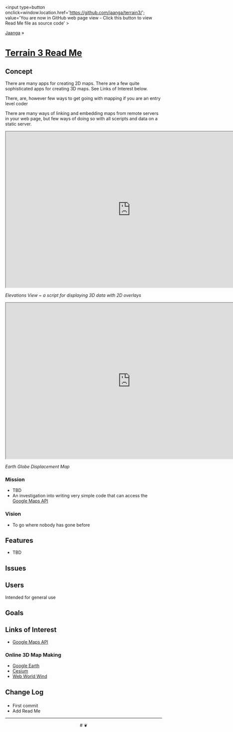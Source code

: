 <span style=display:none; >[You are now in GitHub source code view - click this link to view Read Me file as a web page]
( https://jaanga.github.io/terrain3/index.html "View file as a web page." ) </span>
<input type=button onclick=window.location.href='https://github.com/jaanga/terrain3/'; value='You are now in GitHub web page view - Click this button to view Read Me file as source code' >

[Jaanga]( http://jaanga.github.io ) &raquo;

[Terrain 3 Read Me]( https://jaanga.github.io/terrain3/index.html )
===


## Concept


There are many apps for creating 2D maps. There are a few quite sophisticated apps for creating 3D maps. See Links of Interest below.

There, are, however few ways to get going with mapping if you are an entry level coder

There are many ways of linking and embedding maps from remote servers in your web page, but few ways of doing so with all sceripts and data on a static server.



<img src="https://cloud.githubusercontent.com/assets/547626/17420676/0f062930-5a59-11e6-9e9d-040cdfaddbd6.png" style=display:none; width=800 >

<iframe src="https://jaanga.github.io/terrain3/elevations/elevations-view/index.html" width=800px height=500px onload=this.contentWindow.controls.enableZoom=false; ></iframe>

_Elevations View ~ a script for displaying 3D data with 2D overlays_



<img src="https://cloud.githubusercontent.com/assets/547626/17420309/e0e6953c-5a56-11e6-96b0-3ebccf01d6e6.png" style=display:none; width=800 >

<iframe src=https://jaanga.github.io/terrain3/globes/earth-globe-displacement/index.html width=800px height=500px onload=this.contentWindow.controls.enableZoom=false; ></iframe>

_Earth Globe Displacement Map_


### Mission

* TBD
* An investigation into writing very simple code that can access the [Google Maps API]( https://developers.google.com/maps/documentation/javascript/tutorial )



### Vision

* To go where nobody has gone before


## Features

* TBD


## Issues


## Users

Intended for general use


## Goals


## Links of Interest


* [Google Maps API]( https://developers.google.com/maps/documentation/javascript/tutorial )


### Online 3D Map Making

* [Google Earth]( https://www.google.com/earth/ )
* [Cesium]( https://cesiumjs.org/ )
* [Web World Wind]( https://webworldwind.org/ )

## Change Log

### 

* First commit
* Add Read Me


***

<center title='Jaanga ~ your 3D happy place' >
# <a href=javascript:window.scrollTo(0,0); style=text-decoration:none; > ❦ </a>
</center>
